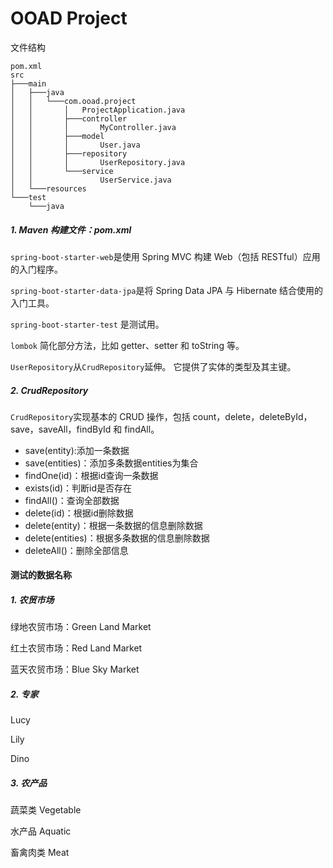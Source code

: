 # OOAD Project

文件结构



```
pom.xml
src
├───main
│   ├───java
│   │   └───com.ooad.project
│   │       │   ProjectApplication.java
│   │       ├───controller
│   │       │       MyController.java
│   │       ├───model
│   │       │       User.java
│   │       ├───repository
│   │       │       UserRepository.java
│   │       └───service
│   │               UserService.java
│   └───resources
└───test
    └───java
```



##### 1. Maven 构建文件：pom.xml

`spring-boot-starter-web`是使用 Spring MVC 构建 Web（包括 RESTful）应用的入门程序。

`spring-boot-starter-data-jpa`是将 Spring Data JPA 与 Hibernate 结合使用的入门工具。

`spring-boot-starter-test` 是测试用。

`lombok` 简化部分方法，比如 getter、setter 和 toString 等。



`UserRepository`从`CrudRepository`延伸。 它提供了实体的类型及其主键。



##### 2. CrudRepository

`CrudRepository`实现基本的 CRUD 操作，包括 count，delete，deleteById，save，saveAll，findById 和 findAll。

- save(entity):添加一条数据
- save(entities)：添加多条数据entities为集合
- findOne(id)：根据id查询一条数据
- exists(id)：判断id是否存在
- findAll()：查询全部数据
- delete(id)：根据id删除数据
- delete(entity)：根据一条数据的信息删除数据
- delete(entities)：根据多条数据的信息删除数据
- deleteAll()：删除全部信息





#### 测试的数据名称

##### 1. 农贸市场

绿地农贸市场：Green Land Market

红土农贸市场：Red Land Market

蓝天农贸市场：Blue Sky Market

##### 2. 专家

Lucy

Lily

Dino

##### 3. 农产品

蔬菜类 Vegetable

水产品 Aquatic

畜禽肉类 Meat



 





